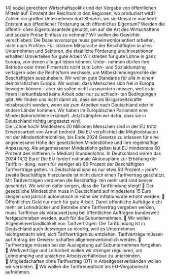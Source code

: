 14| 
sozial gerechten Wirtschaftspolitik und der Vergabe von öffentlichen Mitteln auf: 
Entsteht der Reichtum in den Regionen, wo produziert wird? Zahlen die großen 
Unternehmen dort Steuern, wo sie Umsätze machen? 
Entsteht aus öffentlicher Förderung auch öffentliches Eigentum? Werden die öffentli-
chen Eigentumsanteile genutzt, um auf die Art des Wirtschaftens und soziale Preise 
Einfluss zu nehmen? Wir wollen die Gewichte verschieben: Die Daseinsvorsorge muss 
gemeinwohlorientiert arbeiten, nicht nach Profiten. Für stärkere Mitsprache der 
Beschäftigten in allen Unternehmen und Sektoren, die staatliche Förderung und 
Investitionen erhalten! 
Umverteilen für gute Arbeit 
Wir streiten für gute Löhne in ganz Europa, von denen alle gut leben können. Unter-
nehmen dürfen ihre Betriebe oder ihren Firmensitz nicht zum Lohn- und Sozialdumping 
verlagern oder die Rechtsform wechseln, um Mitbestimmungsrechte der Beschäftigten 
auszuhebeln. Wir wollen gute Standards für alle in einem demokratischen Europa. Wir 
wollen, dass Menschen sich frei in Europa bewegen können – aber sie sollen nicht 
auswandern müssen, weil es in ihrem Herkunftsland keine Arbeit oder nur zu schlech-
ten Bedingungen gibt. Wir finden uns nicht damit ab, dass sie als Billigarbeitskräfte 
missbraucht werden, wenn sie zum Arbeiten nach Deutschland oder in andere Länder 
kommen. Wir haben im Europäischen Parlament eine Mindestlohnrichtlinie erkämpft. 
Jetzt kämpfen wir dafür, dass sie in Deutschland richtig umgesetzt wird.  
Die Löhne hoch! 
Mindestens 20 Millionen Menschen sind in der EU trotz Erwerbsarbeit von Armut 
bedroht. Die EU verpflichtet die Mitgliedstaaten mit der Mindestlohnrichtlinie, bis Ende 
2024 Gesetze zu erlassen für eine angemessene Höhe der gesetzlichen Mindestlöhne 
und ihre regelmäßige Anpassung. Als angemessener Mindestlohn gelten laut EU 
mindestens 60 Prozent des mittleren (= Median) Stundenlohns. In Deutschland wären 
das 2024 14,12 Euro! Die EU fordert nationale Aktionspläne zur Erhöhung der Tarifbin-
dung, wenn für weniger als 80 Prozent der Beschäftigten Tarifverträge gelten. In 
Deutschland sind es nur etwa 50 Prozent – jede*r zweite Beschäftigte hierzulande ist 
nicht durch einen Tarifvertrag geschützt. Mit Tarifverträgen verdienen die Beschäftig-
ten mehr und sind besser geschützt. Wir wollen dafür sorgen, dass die Tarifbindung 
steigt! 
 Der gesetzliche Mindestlohn muss in Deutschland auf mindestens 15 Euro steigen 
und jährlich automatisch in Höhe der Inflationsrate erhöht werden. 
 Öffentliches Geld nur noch für gute Arbeit. Damit öffentliche Aufträge nicht mehr an 
Lohndrücker und Betriebe ohne Tarifvertrag vergeben werden, muss Tariftreue als 
Voraussetzung bei öffentlichen Aufträgen bundesweit festgeschrieben werden, 
auch für die Subunternehmen. 
 Wir wollen Allgemeinverbindlichkeit von Tarifverträgen: Die Tarifbindung ist in 
Deutschland auch deswegen so niedrig, weil es Unternehmen leichtgemacht wird, 
sich Tarifverträgen zu entziehen. Tarifverträge müssen auf Antrag der Gewerk-
schaften allgemeinverbindlich werden. 
 Tarifverträge müssen bei der Auslagerung auf Subunternehmen fortgelten. 
 Werkverträge und Leiharbeit wollen wir strenger regulieren, um Lohndumping und 
unsichere Arbeitsverhältnisse zu unterbinden.  
 Mitgliedschaften ohne Tarifvertrag (OT) in Arbeitgeberverbänden wollen wir 
verbieten. 
 Wir wollen die Tariftreuepflicht ins EU-Vergaberecht aufnehmen. 
